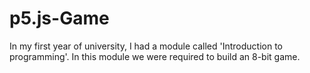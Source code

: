 # p5.js-Game
In my first year of university, I had a module called 'Introduction to programming'. In this module we were required to build an 8-bit game. 
